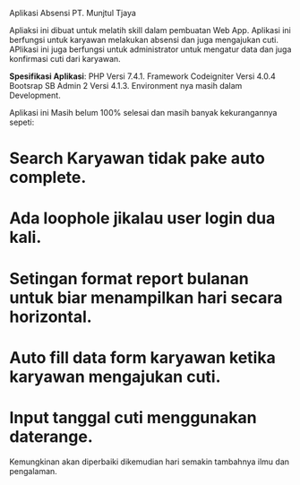 Aplikasi Absensi PT. Munjtul Tjaya

Apliaksi ini dibuat untuk melatih skill dalam pembuatan Web App.
Aplikasi ini berfungsi untuk karyawan melakukan absensi dan juga mengajukan cuti.
APlikasi ini juga berfungsi untuk administrator untuk mengatur data dan juga konfirmasi cuti dari karyawan.

**Spesifikasi Aplikasi**:
PHP Versi 7.4.1.
Framework Codeigniter Versi 4.0.4
Bootsrap SB Admin 2 Versi 4.1.3.
Environment nya masih dalam Development.

Aplikasi ini Masih belum 100% selesai dan masih banyak kekurangannya sepeti:
# Search Karyawan tidak pake auto complete.
# Ada loophole jikalau user login dua kali.
# Setingan format report bulanan untuk biar menampilkan hari secara horizontal.	
# Auto fill data form karyawan ketika karyawan mengajukan cuti.
# Input tanggal cuti menggunakan daterange.

Kemungkinan akan diperbaiki dikemudian hari semakin tambahnya ilmu dan pengalaman.
